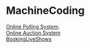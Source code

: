 # MachineCoding
[Online Polling System](https://leetcode.com/discuss/interview-question/6169896/Meesho-LLD-or-Machine-Round-or-SDE-1-(Backend)).<br>
[Online Auction System](https://leetcode.com/discuss/interview-question/6039919/Flipkart-or-SDE-2-or-Machine-Coding-Round)<br>
[BookingLiveShows](https://leetcode.com/discuss/interview-question/6152611/Cleartrip-or-SDE2-or-Rejected)
